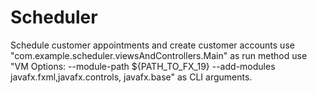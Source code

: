 # Scheduler
Schedule customer appointments and create customer accounts
use "com.example.scheduler.viewsAndControllers.Main" as run method
use "VM Options: --module-path ${PATH_TO_FX_19} --add-modules javafx.fxml,javafx.controls, javafx.base" as CLI arguments.
